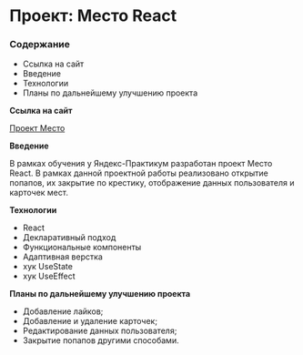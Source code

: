 # Проект: Место React

### Содержание
* Ссылка на сайт
* Введение
* Технологии
* Планы по дальнейшему улучшению проекта

**Ссылка на сайт**

[Проект Место](https://andrey-grishkov.github.io/mesto/)

**Введение**

В рамках обучения у Яндекс-Практикум разработан проект Место React.
В рамках данной проектной работы реализовано открытие попапов, их закрытие по крестику, отображение данных пользователя и карточек мест.

**Технологии**

* React
* Декларативный подход
* Функциональные компоненты
* Адаптивная верстка
* хук UseState
* хук UseEffect

**Планы по дальнейшему улучшению проекта**

* Добавление лайков;
* Добавление и удаление карточек;
* Редактирование данных пользователя;
* Закрытие попапов другими способами.
